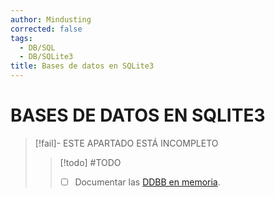 ```yaml
---
author: Mindusting
corrected: false
tags:
  - DB/SQL
  - DB/SQLite3
title: Bases de datos en SQLite3
---
```


# BASES DE DATOS EN SQLITE3

> [!fail]- ESTE APARTADO ESTÁ INCOMPLETO
> > [!todo] #TODO
> > - [ ] Documentar las [DDBB en memoria](https://sqlite.org/inmemorydb.html).
